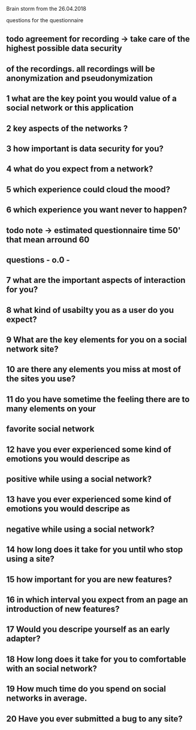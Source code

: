 Brain storm from the 26.04.2018

questions for the questionnaire

## todo agreement for recording -> take care of the highest possible data security
## of the recordings. all recordings will be anonymization and pseudonymization

## 1 what are the key point you would value of a social network or this application

## 2 key aspects of the networks ?

## 3 how important is data security for you?

## 4 what do you expect from a network?

## 5 which experience could cloud the mood?

## 6 which experience you want never to happen?

## todo note -> estimated  questionnaire time 50' that mean arround 60
## questions - o.0 -

## 7 what are the important aspects of interaction for you?

## 8 what kind of usabilty you as a user do you expect?

## 9 What are the key elements for you on a social network site?

## 10 are there any elements you miss at most of the sites you use?

## 11 do you have sometime the feeling there are to many elements on your
## favorite social network

## 12 have you ever experienced some kind of emotions you would descripe as
## positive while using a social network?

## 13 have you ever experienced some kind of emotions you would descripe as
## negative while using a social network?

## 14 how long does it take for you until who stop using a site?

## 15 how important for you are new features?

## 16 in which interval you expect from an page an introduction of new features?

## 17 Would you descripe yourself as an early adapter?

## 18 How long does it take for you to comfortable with an social network?

## 19 How much time do you spend on social networks in average.

## 20 Have you ever submitted a bug to any site?
